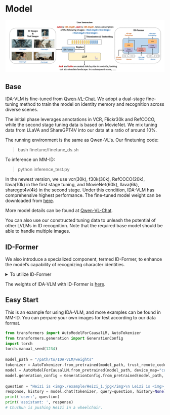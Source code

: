 # Model

<img src="../fig/idavlm.png">

## Base

IDA-VLM is fine-tuned from [Qwen-VL-Chat](https://github.com/QwenLM/Qwen-VL). We adopt a dual-stage fine-tuning method to train the model on identity memory and recognition across diverse scenes.

The initial phase leverages annotations in VCR, Flickr30k and RefCOCO, while the second stage tuning data is based on MovieNet. We mix tuning data from LLaVA and ShareGPT4V into our data at a ratio of around 10%.

The running environment is the same as Qwen-VL's. Our finetuning code:

> bash finetune/finetune_ds.sh

To inference on MM-ID:

> python inference_test.py

In the newest version, we use vcr(30k), f30k(30k), RefCOCO(20k), llava(10k) in the first stage tuning, and MovieNet(60k), llava(6k), sharegpt4v(4k) in the second stage. Under this condition, IDA-VLM has comprehensive highest performance. The fine-tuned model weight can be downloaded from [here](https://huggingface.co/jiyatai/IDA-VLM/tree/main/weights/model-base).

More model details can be found at [Qwen-VL-Chat](https://github.com/QwenLM/Qwen-VL).

You can also use our constructed tuning data to unleash the potential of other LVLMs in ID recognition. Note that the required base model should be able to handle multiple images.

## ID-Former

We also introduce a specialized component, termed ID-Former, to enhance the model’s capability of recognizing character identities.

<details>
  <summary>To utilize ID-Former</summary>

ID-Former's architecture can be seen in Line 153 of visual.py in model folder. After you download the model weight, the same files can be found in weight folder.

Note that if you want to train with ID-Former, you need open 'use_llava', which will use two dataloader, one is for ID reference tuning data and the other one is for llava, sharegpt4v training data.

To load two dataloaders, you need replace trainer.py in your transformers lib.

</details>

The weights of IDA-VLM with ID-Former is [here](https://huggingface.co/jiyatai/IDA-VLM/tree/main/weights/model-idf).

## Easy Start

This is an example for using IDA-VLM, and more examples can be found in MM-ID. You can perpare your own images for test according to our data format.

```python
from transformers import AutoModelForCausalLM, AutoTokenizer
from transformers.generation import GenerationConfig
import torch
torch.manual_seed(1234)

model_path = "/path/to/IDA-VLM/weights"
tokenizer = AutoTokenizer.from_pretrained(model_path, trust_remote_code=True)
model = AutoModelForCausalLM.from_pretrained(model_path, device_map="cuda", trust_remote_code=True).eval()
model.generation_config = GenerationConfig.from_pretrained(model_path, trust_remote_code=True)

question = "Heizi is <img>./example/Heizi_1.jpg</img>\n Leizi is <img>./example/Leizi_2.jpg</img>\n Chuchun is <img>./example/Chuchun_1.jpg</img>\n In the image: <img>./example/Chaopao_23</img>\n What is Chuchun doing?"
response, history = model.chat(tokenizer, query=question, history=None)
print('user:', question)
print('assistant: ', response)
# Chuchun is pushing Heizi in a wheelchair.
```



